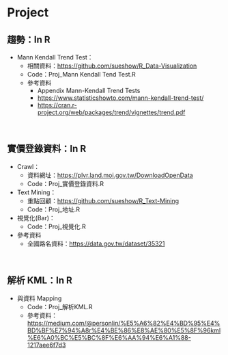 # Project

## 趨勢：In R
* Mann Kendall Trend Test：
  * 相關資料：https://github.com/sueshow/R_Data-Visualization
  * Code：Proj_Mann Kendall Tend Test.R
  * 參考資料
    * Appendix Mann-Kendall Trend Tests
    * https://www.statisticshowto.com/mann-kendall-trend-test/
    * https://cran.r-project.org/web/packages/trend/vignettes/trend.pdf
<br>

## 實價登錄資料：In R
* Crawl：
  * 資料網址：https://plvr.land.moi.gov.tw/DownloadOpenData
  * Code：Proj_實價登錄資料.R
* Text Mining：
  * 重點回顧：https://github.com/sueshow/R_Text-Mining
  * Code：Proj_地址.R
* 視覺化(Bar)：
  * Code：Proj_視覺化.R
* 參考資料
  * 全國路名資料：https://data.gov.tw/dataset/35321
<br>

## 解析 KML：In R
* 與資料 Mapping
  * Code：Proj_解析KML.R
  * 參考資料：https://medium.com/@personlin/%E5%A6%82%E4%BD%95%E4%BD%BF%E7%94%A8r%E4%BE%86%E8%AE%80%E5%8F%96kml%E6%A0%BC%E5%BC%8F%E6%AA%94%E6%A1%88-1217aee6f7d3
